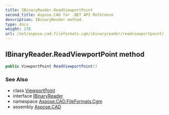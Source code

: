 ```yaml
---
title: IBinaryReader.ReadViewportPoint
second_title: Aspose.CAD for .NET API Reference
description: IBinaryReader method. 
type: docs
weight: 270
url: /net/aspose.cad.fileformats.cgm/ibinaryreader/readviewportpoint/
---
```

## IBinaryReader.ReadViewportPoint method

```csharp
public ViewportPoint ReadViewportPoint()
```

### See Also

* class [ViewportPoint](../../../aspose.cad.fileformats.cgm.classes/viewportpoint/)
* interface [IBinaryReader](../)
* namespace [Aspose.CAD.FileFormats.Cgm](../../ibinaryreader/)
* assembly [Aspose.CAD](../../../)


